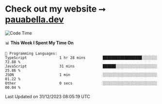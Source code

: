 # Check out my website ⭢ [pauabella.dev](https://pauabella.dev)

<!--START_SECTION:waka-->
![Code Time](http://img.shields.io/badge/Code%20Time-2%2C818%20hrs%2047%20mins-blue)

📊 **This Week I Spent My Time On** 

```text
💬 Programming Languages: 
TypeScript               1 hr 28 mins        ██████████████████░░░░░░░   72.88 % 
JavaScript               31 mins             ██████░░░░░░░░░░░░░░░░░░░   25.86 % 
JSON                     1 min               ░░░░░░░░░░░░░░░░░░░░░░░░░   01.22 % 
Other                    0 secs              ░░░░░░░░░░░░░░░░░░░░░░░░░   00.04 % 
```


 Last Updated on 31/12/2023 08:05:19 UTC
<!--END_SECTION:waka-->
